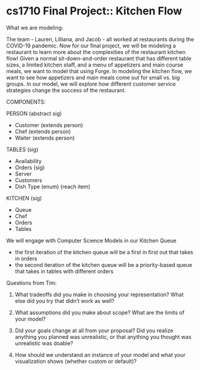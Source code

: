 # cs1710 Final Project:: Kitchen Flow

What we are modeling: 

The team - Lauren, Lilliana, and Jacob - all worked at restaurants during the COVID-19 pandemic. Now for our final project, we will be modeling a restaurant to learn more about the complexities of the restaurant kitchen flow! Given a normal sit-down-and-order restaurant that has different table sizes, a limited kitchen staff, and a menu of appetizers and main course meals, we want to model that using Forge. In modeling the kitchen flow, we want to see how appetizers and main meals come out for small vs. big groups. In our model, we will explore how different customer service strategies change the success of the restaurant. 

COMPONENTS: 

PERSON (abstract sig)
- Customer (extends person)
- Chef (extends person)
- Waiter (extends person)

TABLES (sig)
- Availability
- Orders (sig)
- Server 
- Customers
- Dish Type (enum) (reach item)

KITCHEN (sig)
- Queue
- Chef
- Orders
- Tables

We will engage with Computer Science Models in our Kitchen Queue 
- the first iteration of the kitchen queue will be a first in first out that takes in orders
- the second iteration of the kitchen queue will be a priority-based queue that takes in tables with different orders 
  
Questions from Tim: 

1. What tradeoffs did you make in choosing your representation? What else did you try that didn’t work as well?

2. What assumptions did you make about scope? What are the limits of your model?

3. Did your goals change at all from your proposal? Did you realize anything you planned was unrealistic, or that anything you thought was unrealistic was doable?

4. How should we understand an instance of your model and what your visualization shows (whether custom or default)?


